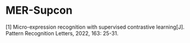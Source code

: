 # MER-Supcon
[1] Micro-expression recognition with supervised contrastive learning[J]. Pattern Recognition Letters, 2022, 163: 25-31.
